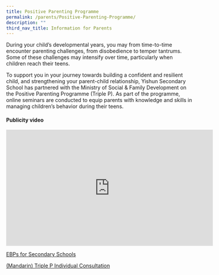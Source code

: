 ```yaml
---
title: Positive Parenting Programme
permalink: /parents/Positive-Parenting-Programme/
description: ""
third_nav_title: Information for Parents
---
```

During your child’s developmental years, you may from time-to-time encounter parenting challenges, from disobedience to temper tantrums. Some of these challenges may intensify over time, particularly when children reach their teens.

  

To support you in your journey towards building a confident and resilient child, and strengthening your parent-child relationship, Yishun Secondary School has partnered with the Ministry of Social & Family Development on the Positive Parenting Programme (Triple P). As part of the programme, online seminars are conducted to equip parents with knowledge and skills in managing children’s behavior during their teens.

  

#### Publicity video

<iframe width="560" height="315" src="https://www.youtube.com/embed/Gq5ogYNaXOc" title="YouTube video player" frameborder="0" allow="accelerometer; autoplay; clipboard-write; encrypted-media; gyroscope; picture-in-picture; web-share" allowfullscreen></iframe>


[EBPs for Secondary Schools](/files/Parents/PositiveParentingProg/EBPs%20for%20Secondary%20Schools.pdf)

[(Mandarin) Triple P Individual Consultation](/files/Parents/PositiveParentingProg/(Mandarin)%20Triple%20P%20Individual%20Consultation.pdf)